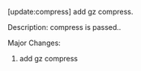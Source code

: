 [update:compress] add gz compress.

Description:
compress is passed..

Major Changes:
1. add gz compress

